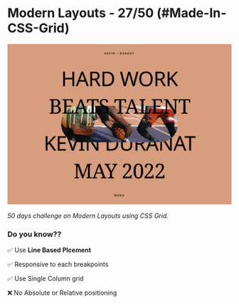 # Modern Layouts - 27/50 (#Made-In-CSS-Grid)

![Screenshot](/assets/screenshot/layout-27-screenshot.png)

_50 days challenge on Modern Layouts using CSS Grid._

### Do you know??

✅ Use **Line Based Plcement**

✅ Responsive to each breakpoints

✅ Use Single Column grid

❌ No Absolute or Relative positioning
